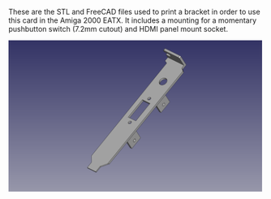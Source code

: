 These are the STL and FreeCAD files used to print a bracket in order to use this card in the Amiga 2000 EATX. It includes a mounting for a momentary pushbutton switch (7.2mm cutout) and HDMI panel mount socket.

<img src="Amiga2000_EATX.png" width="500">
